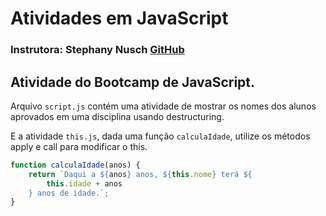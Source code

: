 # Atividades em JavaScript

### Instrutora: Stephany Nusch [GitHub](https://github.com/stebsnusch)

## Atividade do Bootcamp de JavaScript.

Arquivo `script.js` contém uma atividade de mostrar os nomes dos alunos aprovados em uma disciplina usando destructuring. 

E a atividade `this.js`, dada uma função `calculaIdade`, utilize os métodos apply e call para modificar o this.

```js
function calculaIdade(anos) {
	return `Daqui a ${anos} anos, ${this.nome} terá ${
		this.idade + anos
	} anos de idade.`;
}
```